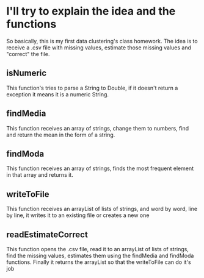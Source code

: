 # I'll try to explain the idea and the functions

So basically, this is my first data clustering's class homework.
The idea is to receive a .csv file with missing values, estimate those missing values and "correct" the file.

## isNumeric

This function's tries to parse a String to Double, if it doesn't return a exception it means it is a numeric String.

## findMedia

This function receives an array of strings, change them to numbers, find and return the mean in the form of a string.

## findModa

This function receives an array of strings, finds the most frequent element in that array and returns it.

## writeToFile

This function receives an arrayList of lists of strings, and word by word, line by line, it writes it to an existing file or creates a new one

## readEstimateCorrect

This function opens the .csv file, read it to an arrayList of lists of strings, find the missing values, estimates them using the findMedia and
findModa functions. Finally it returns the arrayList so that the writeToFile can do it's job


